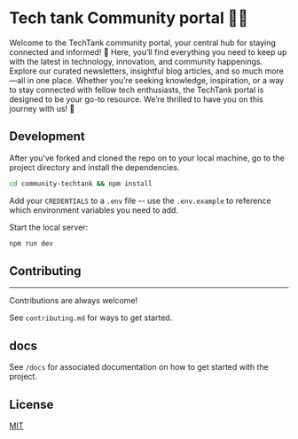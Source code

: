 # Tech tank Community portal 🤖🚀

Welcome to the TechTank community portal, your central hub for staying connected and informed! 🎉 Here, you’ll find everything you need to keep up with the latest in technology, innovation, and community happenings. Explore our curated newsletters, insightful blog articles, and so much more—all in one place. Whether you’re seeking knowledge, inspiration, or a way to stay connected with fellow tech enthusiasts, the TechTank portal is designed to be your go-to resource. We’re thrilled to have you on this journey with us! 🚀

## Development

After you've forked and cloned the repo on to your local machine, go to the project directory and install the dependencies.

```bash
cd community-techtank && npm install
```

Add your `CREDENTIALS` to a `.env` file -- use the `.env.example` to reference which environment variables you need to add.

Start the local server:

```bash
npm run dev
```

## Contributing

---

Contributions are always welcome!

See `contributing.md` for ways to get started.

## docs

See `/docs` for associated documentation on how to get started with the project.

## License

[MIT](/LICENSE)

